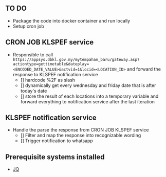 ## TO DO

- Package the code into docker container and run locally
- Setup cron job

## CRON JOB KLSPEF service

- Responsible to call `https://appsys.dbkl.gov.my/mytempahan_baru/gateway.asp?actiontype=gettimetable&dateplay=<ENCODED_DATE_VALUE>&actvid=1&locid=<LOCATION_ID>` and forward the response to KLSPEF notification service
  - [] hardcode %2F as slash
  - [] dynamically get every wednesday and friday date that is after today's date
  - [] store the result of each locations into a temporary variable and forward everything to notification service after the last iteration

## KLSPEF notification service

- Handle the parse the response from CRON JOB KLSPEF service
  - [] Filter and map the response into recognizable wording
  - [] Trigger notification to whatsapp

## Prerequisite systems installed

- [JQ](https://jqlang.github.io/jq/download/)
